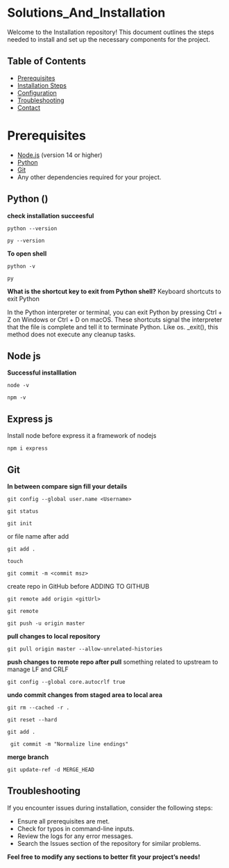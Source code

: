 # Solutions_And_Installation

Welcome to the Installation repository! This document outlines the steps needed to install and set up the necessary components for the project.

## Table of Contents

- [Prerequisites](#prerequisites)
- [Installation Steps](#installation-steps)
- [Configuration](#configuration)
- [Troubleshooting](#troubleshooting)
- [Contact](#contact)

# Prerequisites
- [Node.js](https://nodejs.org/) (version 14 or higher)
- [Python](https://www.python.org/downloads/) 
- [Git](https://git-scm.com/)
- Any other dependencies required for your project.

## Python ()

**check installation succeesful**
```
python --version
```

```
py --version
```

**To open shell**
```
python -v
```

```
py
```

**What is the shortcut key to exit from Python shell?**
Keyboard shortcuts to exit Python

In the Python interpreter or terminal, you can exit Python by pressing Ctrl + Z on Windows or Ctrl + D on macOS.
These shortcuts signal the interpreter that the file is complete and tell it to terminate Python. Like os. _exit(),
this method does not execute any cleanup tasks.

## Node js
**Successful installlation**
```
node -v
```

```
npm -v
```
## Express js 
Install node before express it a framework of nodejs
```
npm i express
```
## Git
**In between compare sign fill your details**
```
git config --global user.name <Username>
```


```
git status
```

```
git init
```


or file name after add
```
git add .
```
 
```
touch
```


```
git commit -m <commit msz>
```

create repo in GitHub before ADDING TO GITHUB
```
git remote add origin <gitUrl>
```

```
git remote
```

```
git push -u origin master
```

**pull changes to local repository**
```
git pull origin master --allow-unrelated-histories
```

**push changes to remote repo after pull**
  something related to upstream
  to manage LF and CRLF
  ```
git config --global core.autocrlf true
```


**undo commit changes from staged area to local area**
```
git rm --cached -r .
```

 ```
 git reset --hard
```

 ```
 git add .
```

```
 git commit -m "Normalize line endings"
```

**merge branch**
```
git update-ref -d MERGE_HEAD
```



## Troubleshooting
If you encounter issues during installation, consider the following steps:

- Ensure all prerequisites are met.
- Check for typos in command-line inputs.
- Review the logs for any error messages.
- Search the Issues section of the repository for similar problems.


**Feel free to modify any sections to better fit your project’s needs!**

   
